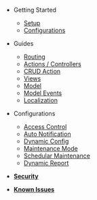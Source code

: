 - Getting Started
	- [Setup](getting-started/setup.md)
	- [Configurations](getting-started/configurations.md)
	
- Guides
	- [Routing](guides/routing.md)
	- [Actions / Controllers](guides/actions.md)
	- [CRUD Action](guides/crud_action.md)
	- [Views](guides/views.md)
	- [Model](guides/model.md)
	- [Model Events](guides/model_events.md)
	- [Localization](guides/localization.md)

- Configurations
	- [Access Control](config/access-control.md)
	- [Auto Notification](config/notification.md)
	- [Dynamic Config](config/dynamic-config.md)
	- [Maintenance Mode](config/maintenance.md)
	- [Schedular Maintenance](config/schedular.md)
	- [Dynamic Report](config/dynamic-report.md)
	
- [**Security**](security.md)
	
- [**Known Issues**](issues.md)
